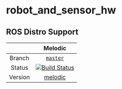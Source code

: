 # robot_and_sensor_hw

## ROS Distro Support

|         | Melodic |
|:-------:|:-------:|
| Branch  |[`master`](https://github.com/muritane/robot_and_sensor_hw/tree/master) |
| Status  |[![Build Status](https://github.com/muritane/robot_and_sensor_hw.svg?branch=master)](https://travis-ci.org/muritane/robot_and_sensor_hw) |
| Version |[melodic](http://repositories.ros.org/status_page/ros_melodic_default.html?q=robot_and_sensor_hw) |
